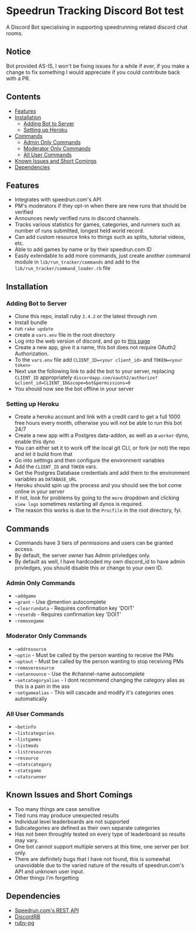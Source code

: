 # Speedrun Tracking Discord Bot test
A Discord Bot specialising in supporting speedrunning related discord chat rooms.

## Notice
Bot provided AS-IS, I won't be fixing issues for a while if ever, if you make a change to fix something I would appreciate if you could contribute back with a PR.

## Contents

* [Features](#features)
* [Installation](#installation)
  * [Adding Bot to Server](#adding-bot-to-server)
  * [Setting up Heroku](#setting-up-heroku)
* [Commands](#commands)
  * [Admin Only Commands](#admin-only-commands)
  * [Moderator Only Commands](#moderator-only-commands)
  * [All User Commands](#all-user-commands)
* [Known Issues and Short Comings](#known-issues-and-short-comings)
* [Dependencies](#dependencies)

## Features
* Integrates with speedrun.com's API
* PM's moderators if they opt-in when there are new runs that should be verified
* Announces newly verified runs in discord channels.
* Tracks various statistics for games, categories, and runners such as number of runs submitted, longest held world record.
* Can add custom resource links to things such as splits, tutorial videos, etc.
* Able to add games by name or by their speedrun.com ID
* Easily extendable to add more commands, just create another command module in `lib/run_tracker/commands` and add to the `lib/run_tracker/command_loader.rb` file

## Installation
### Adding Bot to Server
* Clone this repo, install ruby `2.4.2` or the latest through rvm
* Install bundle
* run `rake update`
* create a `vars.env` file in the root directory
* Log into the web version of discord, and go to [this page](https://discordapp.com/developers/applications/me)
* Create a new app, give it a name, this bot does not require OAuth2 Authorization.
* To the `vars.env` file add `CLIENT_ID=<your client_id>` and `TOKEN=<your token>`
* Next use the following link to add the bot to your server, replacing `CLIENT_ID` appropriately `discordapp.com/oauth2/authorize?&client_id=CLIENT_ID&scope=bot&permissions=0`
* You should now see the bot offline in your server

### Setting up Heroku
* Create a heroku account and link with a credit card to get a full 1000 free hours every month, otherwise you will not be able to run this bot 24/7
* Create a new app with a Postgres data-addon, as well as a `worker` dyno, enable this dyno
* You can either set it to work off the local git CLI, or fork (or not) the repo and let it build from that
* Go into settings and then configure the environment variables
* Add the `CLIENT_ID` and `TOKEN` vars.
* Get the Postgres Database credentials and add them to the environment variables as `DATABASE_URL`
* Heroku should spin up the process and you should see the bot come online in your server
* If not, look for problems by going to the `more` dropdown and clicking `view logs` sometimes restarting all dynos is required.
* The reason this works is due to the `Procfile` in the root directory, fyi.

## Commands
* Commands have 3 tiers of permissions and users can be granted access.
* By default, the server owner has Admin privledges only.
* By default as well, I have hardcoded my own discord_id to have admin privledges, you should disable this or change to your own ID.

### Admin Only Commands
* `~addgame`
* `~grant` - Use @mention autocomplete
* `~clearrundata` - Requires confirmation key 'DOIT'
* `~resetdb` - Requires confirmation key 'DOIT'
* `~removegame`

### Moderator Only Commands
* `~addresource`
* `~optin` - Must be called by the person wanting to receive the PMs
* `~optout` - Must be called by the person wanting to stop receiving PMs
* `~removeresource`
* `~setannounce` - Use the #channel-name autocomplete
* `~setcategoryalias` - I dont recommend changing the category alias as this is a pain in the ass
* `~setgamealias` - This will cascade and modify it's categories ones automatically

### All User Commands
* `~botinfo`
* `~listcategories`
* `~listgames`
* `~listmods`
* `~listresources`
* `~resource`
* `~statscategory`
* `~statsgame`
* `~statsrunner`

## Known Issues and Short Comings
* Too many things are case sensitive
* Tied runs may produce unexpected results
* Individual level leaderboards are not supported
* Subcategories are defined as their own separate categories
* Has not been throughly tested on every type of leaderboard so results may vary.
* One bot cannot support multiple servers at this time, one server per bot only.
* There are definitely bugs that I have not found, this is somewhat unavoidable due to the varied nature of the results of speedrun.com's API and unknown user input.
* Other things I'm forgetting

## Dependencies
* [Speedrun.com's REST API](https://github.com/speedruncomorg/api)
* [DiscordRB](https://github.com/meew0/discordrb)
* [ruby-pg](https://github.com/ged/ruby-pg)
